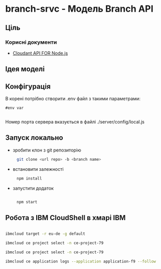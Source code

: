 # branch-srvc - Модель Branch API

## Ціль


### Корисні документи

 - [Cloudant API FOR Node.js](https://cloud.ibm.com/apidocs/cloudant)


## Ідея моделі




## Конфігурація

В корені потрібно створити .env  файл з такими параметрами:


```text
#env var


```



Номер порта сервера вказується в файлі   ./server/config/local.js


## Запуск локально


- зробити клон з git репозиторію

```bash
     git clone <url repo> -b <branch name>
```

- встановити залежності

```bash
     npm install

```

- запустити додаток


```bash

     npm start

```

## Робота з IBM CloudShell  в хмарі IBM

```bash

ibmcloud target -r eu-de -g default

ibmcloud ce project select -n ce-project-79

ibmcloud ce project select -n ce-project-79

ibmcloud ce application logs --application application-f9 --follow


```